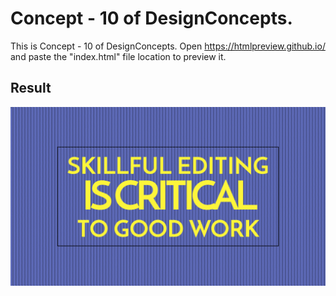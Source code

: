 Concept - 10 of DesignConcepts.
==============================

This is Concept - 10 of DesignConcepts.
Open https://htmlpreview.github.io/ and paste the "index.html" file location to preview it.

Result
-----------
<p align="center">
  <img src="c10.png"/>
</p>
